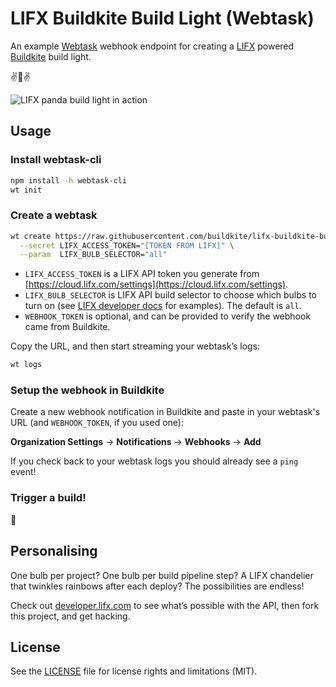 # LIFX Buildkite Build Light (Webtask)

An example [Webtask](https://webtask.io) webhook endpoint for creating a [LIFX](https://lifx.com/) powered [Buildkite](https://buildkite.com/) build light.

:v::panda_face::v:

![LIFX panda build light in action](http://i.imgur.com/FrBTgnf.gif)

## Usage

### Install webtask-cli

```bash
npm install -h webtask-cli
wt init
```

### Create a webtask

```bash
wt create https://raw.githubusercontent.com/buildkite/lifx-buildkite-build-light-webtask/master/index.js \
  --secret LIFX_ACCESS_TOKEN="[TOKEN FROM LIFX]" \
  --param  LIFX_BULB_SELECTOR="all"
```

* `LIFX_ACCESS_TOKEN` is a LIFX API token you generate from [https://cloud.lifx.com/settings](https://cloud.lifx.com/settings).
* `LIFX_BULB_SELECTOR` is LIFX API build selector to choose which bulbs to turn on (see [LIFX developer docs](http://developer.lifx.com/#selectors) for examples). The default is `all`.
* `WEBHOOK_TOKEN` is optional, and can be provided to verify the webhook came from Buildkite.

Copy the URL, and then start streaming your webtask’s logs:

```bash
wt logs
```

### Setup the webhook in Buildkite

Create a new webhook notification in Buildkite and paste in your webtask's URL (and `WEBHOOK_TOKEN`, if you used one): 

**Organization Settings** → **Notifications** → **Webhooks** → **Add**

If you check back to your webtask logs you should already see a `ping` event!

### Trigger a build!

:tada:

## Personalising

One bulb per project? One bulb per build pipeline step? A LIFX chandelier that twinkles rainbows after each deploy? The possibilities are endless!

Check out [developer.lifx.com](https://developer.lifx.com/) to see what’s possible with the API, then fork this project, and get hacking.

## License

See the [LICENSE](LICENSE.md) file for license rights and limitations (MIT).
